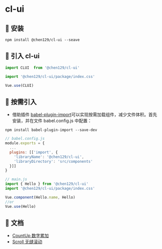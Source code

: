 # cl-ui

## :rainbow: 安装
```
npm install @chen129/cl-ui --seave
```

## :beers: 引入 cl-ui
```javascript
import CLUI  from '@chen129/cl-ui'

import '@chen129/cl-ui/package/index.css'

Vue.use(CLUI)
```

## :hammer: 按需引入
- 借助插件 [babel-plugin-import](https://github.com/ant-design/babel-plugin-import)可以实现按需加载组件，减少文件体积。首先安装，并在文件 babel.config.js 中配置：

```
npm install babel-plugin-import --save-dev
```

```javascript
// babel.config.js
module.exports = {
  ...
  plugins: [['import', {
    'libraryName': '@chen129/cl-ui',
    'libraryDirectory': 'src/components'
  }]]
}

// main.js
import { Hello } from '@chen129/cl-ui'
import '@chen129/cl-ui/package/index.css'

Vue.component(Hello.name, Hello)
//or
Vue.use(Hello)
```
## :penguin: 文档
- [CountUp 数字累加](./md/count-up.md)
- [Scroll 无缝滚动](./md/scroll.md)